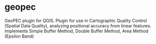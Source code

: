 # geopec
GeoPEC plugin for QGIS.  Plugin for use in Cartographic Quality Control (Spatial Data Quality), analyzing positional accuracy from linear features. Implements Simple Buffer Method, Double Buffer Method, Area Method (Epsilon Band)
